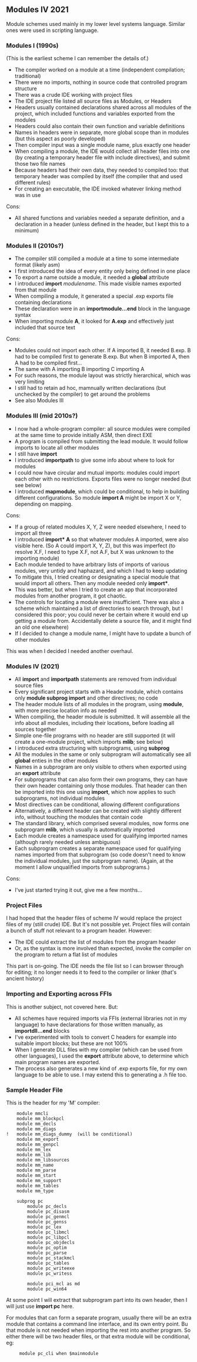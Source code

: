 ## Modules IV 2021

Module schemes used mainly in my lower level systems language. Similar ones were used in scripting language.

### Modules I (1990s)

(This is the earliest scheme I can remember the details of.)

* The compiler worked on a module at a time (independent compilation; traditional)
* There were no imports, nothing in source code that controlled program structure
* There was a crude IDE working with project files
* The IDE project file listed all source files as Modules, or Headers
* Headers usually contained declarations shared across all modules of the project, which included functions and variables exported from the modules
* Headers could also contain their own function and variable definitions
* Names in headers were in separate, more global scope than in modules (but this aspect as poorly developed)
* Then compiler input was a single module name, plus exactly one header
* When compiling a module, the IDE would collect all header files into one (by creating a temporary header file with include directives), and submit those two file names
* Because headers had their own data, they needed to compiled too: that temporary header was compiled by itself (the compiler that and used different rules)
* For creating an executable, the IDE invoked whatever linking method was in use

Cons:

* All shared functions and variables needed a separate definition, and a declaration in a header (unless defined in the header, but I kept this to a minimum)

### Modules II (2010s?)

* The compiler still compiled a module at a time to some intermediate format (likely asm)
* I first introduced the idea of every entity only being defined in one place
* To export a name outside a module, it needed a **global** attribute
* I introduced **import** *modulename*. This made visible names exported from that module
* When compiling a module, it generated a special .exp exports file containing declarations
* These declaration were in an  **importmodule...end** block in the language syntax
* When importing module **A**, it looked for **A.exp** and effectively just included that source text

Cons:

* Modules could not import each other. If A imported B, it needed B.exp. B had to be compiled first to generate B.exp. But when B imported A, then A had to be compiled first...
* The same with A importing B importing C importing A
* For such reasons, the module layout was strictly hierarchical, which was very limiting
* I still had to retain ad hoc, mamnually written declarations (but unchecked by the compiler) to get around the problems
* See also Modules III

### Modules III (mid 2010s?)

* I now had a whole-program compiler: all source modules were compiled at the same time to provide initially ASM, then direct EXE
* A program is compiled from submitting the lead module. It would follow imports to locate all other modules
* I still have **import**
* I introduced **importpath** to give some info about where to look for modules
* I could now have circular and mutual imports: modules could import each other with no restrictions. Exports files were no longer needed (but see below)
* I introduced **mapmodule**, which could be conditional, to help in building different configurations. So module **import A** might be import X or Y, depending on mapping.

Cons:

* If a group of related modules X, Y, Z were needed elsewhere, I need to import all three
* I introduced **import\* A** so that whatever modules A imported, were also visible here. (So A could import X, Y, Z), but this was imperfect (to resolve X.F, I need to type X.F, not A.F, but X was unknown to the importing module)
* Each module tended to have arbitrary lists of imports of various modules, very untidy and haphazard, and which I had to keep updating
* To mitigate this, I tried creating or designating a special module that would import all others. Then any module needed only **import\***.
* This was better, but when I tried to create an app that incorporated modules from another program, it got chaotic.
* The controls for locating a module were insufficient. There was also a scheme which maintained a list of directories to search through, but I considered this poor; you could never be certain where it would end up getting a module from. Accidentally delete a source file, and it might find an old one elsewhere)
* If I decided to change a module name, I might have to update a bunch of other modules

This was when I decided I needed another overhaul.


### Modules IV (2021)

* All **import** and **importpath** statements are removed from individual source files
* Every significant project starts with a Header module, which contains only **module subprog import** and other directives; no code
* The header module lists of all modules in the program, using **module**, with more precise location info as needed
* When compiling, the header module is submitted. It will assemble all the info about all modules, including their locations, before loading all sources together
* Simple one-file programs with no header are still supported (it will create a one-module project, which imports **mlib**; see below)
* I introduced extra structuring with subprograms, using **subprog**
* All the modules in the same or only subprogram will automatically see all **global** enties in the other modules
* Names in a subprogram are only visible to others when exported using an **export** attribute
* For subprograms that can also form their own programs, they can have their own header containing only those modules. That header can then be imported into this one using **import**, which now applies to such subprograms, not individual modules
* Most directives can be conditional, allowing different configurations
* Alternatively, a different header can be created with slightly different info, without touching the modules that contain code
* The standard library, which comprised several modules, now forms one subprogram **mlib**, which usually is automatically imported
* Each module creates a namespace used for qualifying imported names (although rarely needed unless ambiguous)
* Each subprogram creates a separate namespace used for qualifying names imported from that subprogram (so code doesn't need to know the individual modules, just the subprogram name). (Again, at the moment I allow unqualified imports from subprograms.)

Cons:

* I've just started trying it out, give me a few months...


### Project Files

I had hoped that the header files of scheme IV would replace the project files of my (still crude) IDE. But it's not possible yet. Project files will contain a bunch of stuff not relevant to a program header. However:

* The IDE could extract the list of modules from the program header
* Or, as the syntax is more involved than expected, invoke the compiler on the program to return a flat list of modules

This part is on-going. The IDE needs the file list so I can browser through for editing; it no longer needs it to feed to the compiler or linker (that's ancient history)

### Importing and Exporting across FFIs

This is another subject, not covered here. But:

* All schemes have required imports via FFIs (external libraries not in my language) to have declarations for those written manually, as **importdll...end** blocks
* I've experimented with tools to convert C headers for example into suitable import blocks; but these are not 100%
* When I generate DLL files with my compiler (which can be used from other languages), I used the **export** attribute above, to determine which main program names are exported.
* The process also generates a new kind of .exp exports file, for my own language to be able to use. I may extend this to generating a .h file too.

### Sample Header File

This is the header for my 'M' compiler:
````
    module mmcli
    module mm_blockpcl
    module mm_decls
    module mm_diags
!   module mm_diags_dummy  (will be conditional)
    module mm_export
    module mm_genpcl
    module mm_lex
    module mm_lib
    module mm_libsources
    module mm_name
    module mm_parse
    module mm_start
    module mm_support
    module mm_tables
    module mm_type

    subprog pc
        module pc_decls
        module pc_disasm
        module pc_genmcl
        module pc_genss
        module pc_lex
        module pc_libmcl
        module pc_libpcl
        module pc_objdecls
        module pc_optim
        module pc_parse
        module pc_stackmcl
        module pc_tables
        module pc_writeexe
        module pc_writess

        module pci_mcl as md
        module pc_win64
````
At some point I will extract that subprogram part into its own header, then I will just use **import pc** here.

For modules that can form a separate program, usually there will be an extra module that contains a command line interface, and its own entry point. Bu that module
is not needed when importing the rest into another program. So either there will be two header files, or that extra module will be conditional, eg:
````
     module pc_cli when $mainmodule
````
